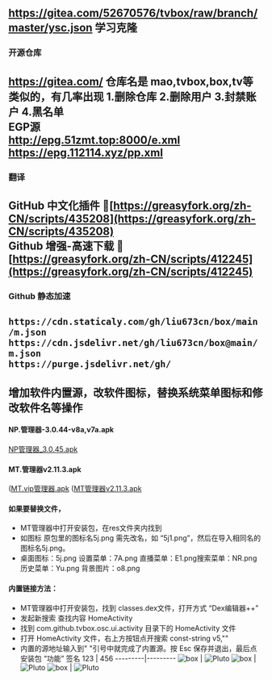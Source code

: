 https://gitea.com/52670576/tvbox/raw/branch/master/ysc.json  学习克隆
------
### 开源仓库 
https://gitea.com/  仓库名是 mao,tvbox,box,tv等类似的，有几率出现 1.删除仓库 2.删除用户 3.封禁账户 4.黑名单   
EGP源  
http://epg.51zmt.top:8000/e.xml  
https://epg.112114.xyz/pp.xml  
------
### 翻译
GitHub 中文化插件   🔰[https://greasyfork.org/zh-CN/scripts/435208](https://greasyfork.org/zh-CN/scripts/435208)  
Github 增强-高速下载 🔰[https://greasyfork.org/zh-CN/scripts/412245](https://greasyfork.org/zh-CN/scripts/412245)    
------
### Github 静态加速  
`https://cdn.staticaly.com/gh/liu673cn/box/main/m.json`  
`https://cdn.jsdelivr.net/gh/liu673cn/box@main/m.json`  
`https://purge.jsdelivr.net/gh/`  
------
## 增加软件内置源，改软件图标，替换系统菜单图标和修改软件名等操作
#### NP.管理器-3.0.44-v8a,v7a.apk   
[NP管理器_3.0.45.apk](https://wwn.lanzouj.com/im1yy096b8id)   
#### MT.管理器v2.11.3.apk  
([MT.vip管理器.apk](https://liucn.lanzouv.com/i7i5g092us8d)
([MT管理器v2.11.3.apk](https://liucn.lanzouv.com/iDrnn0980rlg)
#### 如果要替换文件，
 - MT管理器中打开安装包，在res文件夹内找到  
 - 如图标 原包里的图标名5j.png 需先改名，如 “5j1.png”，然后在导入相同名的图标名5j.png。
 - 桌面图标：5j.png   设置菜单：7A.png  直播菜单：E1.png搜索菜单：NR.png历史菜单：Yu.png 背景图片：o8.png  
#### 内置链接方法：
 - MT管理器中打开安装包，找到 classes.dex文件，打开方式 “Dex编辑器++”
 - 发起新搜索 查找内容 HomeActivity
 - 找到 com.github.tvbox.osc.ui.activity 目录下的 HomeActivity 文件
 - 打开 HomeActivity 文件，右上方按钮点开搜索 const-string v5,""
 - 内置的源地址输入到" "引号中就完成了内置源。按 Esc 保存并退出，最后点安装包 “功能” 签名
 123 | 456
 ---------|---------
![box](https://liu673cn.github.io/box/sub/img/mt01.jpg) | ![Pluto](https://liu673cn.github.io/box/sub/img/mt04.jpg)
![box](https://liu673cn.github.io/box/sub/img/mt02.jpg) | ![Pluto](https://liu673cn.github.io/box/sub/img/mt05.jpg)
![box](https://liu673cn.github.io/box/sub/img/mt03.jpg) | ![Pluto](https://liu673cn.github.io/box/sub/img/mt06.jpg)